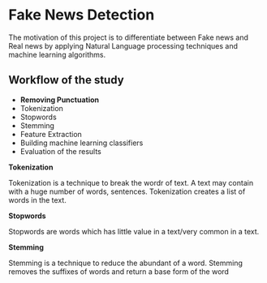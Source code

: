 # Fake News Detection

The motivation of this project is to differentiate between Fake news and Real news by applying Natural Language processing techniques and machine learning algorithms.

## Workflow of the study
- **Removing Punctuation** 
- Tokenization
- Stopwords
- Stemming
- Feature Extraction
- Building machine learning classifiers
- Evaluation of the results

**Tokenization**

Tokenization is a technique to break the wordr of text. A text may contain with a huge number of words, sentences. Tokenization creates a list of words in the text.

**Stopwords**

Stopwords are words which has little value in a text/very common in a text.

**Stemming**

Stemming is a technique to reduce the abundant of a word. Stemming removes the suffixes of words and return a base form of the word

